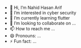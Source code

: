 - 👋 Hi, I’m Nahid Hasan Arif
- 👀 I’m interested in cyber security
- 🌱 I’m currently learning flutter
- 💞️ I’m looking to collaborate on ...
- 📫 How to reach me ...
- 😄 Pronouns: ...
- ⚡ Fun fact: ...

<!---
nh-arif/nh-arif is a ✨ special ✨ repository because its `README.md` (this file) appears on your GitHub profile.
You can click the Preview link to take a look at your changes.
--->

